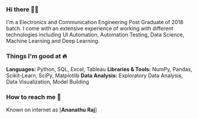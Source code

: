 ### Hi there 👋🏻 
I'm a Electronics and Communication Engineering Post Graduate of 2018 batch. I come with an extensive experience of working with different technologies including UI Automation, Automation Testing, Data Science, Machine Learning and Deep Learning.
### Things I'm good at :fire:
**Languages:**  Python, SQL, Excel, Tableau 
**Libraries & Tools:** NumPy, Pandas, Scikit-Learn, SciPy, Matplotlib
**Data Analysis:** Exploratory Data Analysis, Data Visualization, Model Building


### How to reach me 📱
Known on internet as [**Ananathu Raj**]
